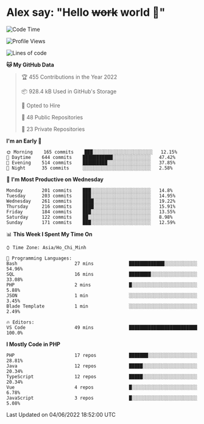 # Alex say: "Hello ~~work~~ world 🐾"

<!--START_SECTION:waka-->
![Code Time](http://img.shields.io/badge/Code%20Time-838%20hrs%2047%20mins-blue)

![Profile Views](http://img.shields.io/badge/Profile%20Views-0-blue)

![Lines of code](https://img.shields.io/badge/From%20Hello%20World%20I%27ve%20Written-1%20Million%20lines%20of%20code-blue)

**🐱 My GitHub Data** 

> 🏆 455 Contributions in the Year 2022
 > 
> 📦 928.4 kB Used in GitHub's Storage 
 > 
> 💼 Opted to Hire
 > 
> 📜 48 Public Repositories 
 > 
> 🔑 23 Private Repositories  
 > 
**I'm an Early 🐤** 

```text
🌞 Morning    165 commits    ███░░░░░░░░░░░░░░░░░░░░░░   12.15% 
🌆 Daytime    644 commits    ███████████░░░░░░░░░░░░░░   47.42% 
🌃 Evening    514 commits    █████████░░░░░░░░░░░░░░░░   37.85% 
🌙 Night      35 commits     ░░░░░░░░░░░░░░░░░░░░░░░░░   2.58%

```
📅 **I'm Most Productive on Wednesday** 

```text
Monday       201 commits    ███░░░░░░░░░░░░░░░░░░░░░░   14.8% 
Tuesday      203 commits    ███░░░░░░░░░░░░░░░░░░░░░░   14.95% 
Wednesday    261 commits    ████░░░░░░░░░░░░░░░░░░░░░   19.22% 
Thursday     216 commits    ████░░░░░░░░░░░░░░░░░░░░░   15.91% 
Friday       184 commits    ███░░░░░░░░░░░░░░░░░░░░░░   13.55% 
Saturday     122 commits    ██░░░░░░░░░░░░░░░░░░░░░░░   8.98% 
Sunday       171 commits    ███░░░░░░░░░░░░░░░░░░░░░░   12.59%

```


📊 **This Week I Spent My Time On** 

```text
⌚︎ Time Zone: Asia/Ho_Chi_Minh

💬 Programming Languages: 
Bash                     27 mins             █████████████░░░░░░░░░░░░   54.96% 
SQL                      16 mins             ████████░░░░░░░░░░░░░░░░░   33.08% 
PHP                      2 mins              █░░░░░░░░░░░░░░░░░░░░░░░░   5.88% 
JSON                     1 min               ░░░░░░░░░░░░░░░░░░░░░░░░░   3.45% 
Blade Template           1 min               ░░░░░░░░░░░░░░░░░░░░░░░░░   2.49%

🔥 Editors: 
VS Code                  49 mins             █████████████████████████   100.0%

```

**I Mostly Code in PHP** 

```text
PHP                      17 repos            ███████░░░░░░░░░░░░░░░░░░   28.81% 
Java                     12 repos            █████░░░░░░░░░░░░░░░░░░░░   20.34% 
TypeScript               12 repos            █████░░░░░░░░░░░░░░░░░░░░   20.34% 
Vue                      4 repos             █░░░░░░░░░░░░░░░░░░░░░░░░   6.78% 
JavaScript               3 repos             █░░░░░░░░░░░░░░░░░░░░░░░░   5.08%

```



 Last Updated on 04/06/2022 18:52:00 UTC
<!--END_SECTION:waka-->
